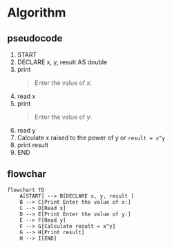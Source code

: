 # Algorithm
## pseudocode
1. START
2. DECLARE x, y, result AS double
3. print
    >Enter the value of x: 
4. read x
5. print
    >Enter the value of y: 
6. read y
7. Calculate x raised to the power of y or `result = x^y`
8. print result
9.  END

## flowchar 
``` mermaid
flowchart TD
    A[START] --> B[DECLARE x, y, result ]
    B --> C[Print Enter the value of x:]
    C --> D[Read x]
    D --> E[Print Enter the value of y:]
    E --> F[Read y]
    F --> G[Calculate result = x^y]
    G --> H[Print result]
    H --> I[END]
